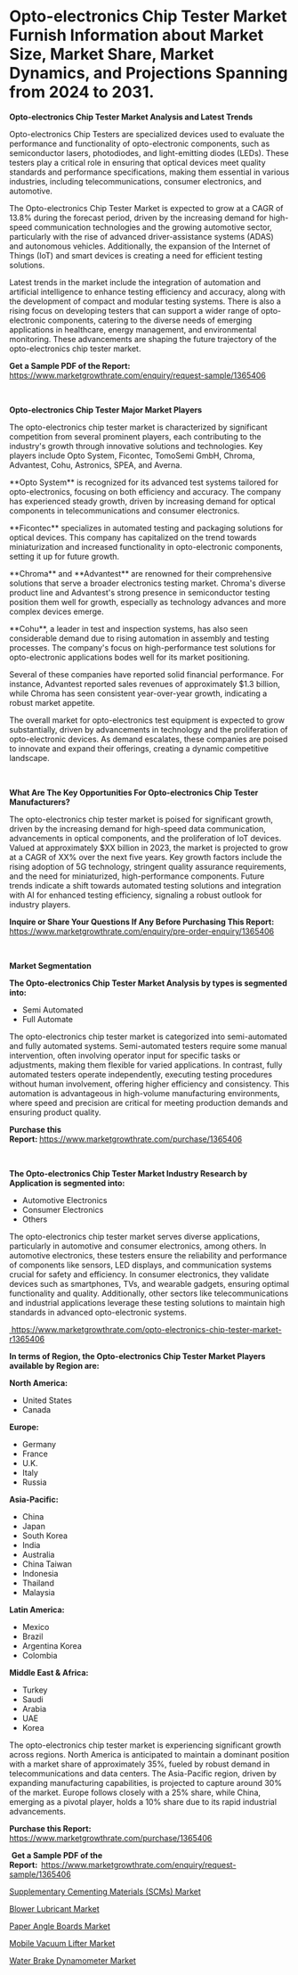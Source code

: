 <p><h1>Opto-electronics Chip Tester Market Furnish Information about Market Size, Market Share, Market Dynamics, and Projections Spanning from 2024 to 2031.</h1></p><p><strong>Opto-electronics Chip Tester Market Analysis and Latest Trends</strong></p>
<p><p>Opto-electronics Chip Testers are specialized devices used to evaluate the performance and functionality of opto-electronic components, such as semiconductor lasers, photodiodes, and light-emitting diodes (LEDs). These testers play a critical role in ensuring that optical devices meet quality standards and performance specifications, making them essential in various industries, including telecommunications, consumer electronics, and automotive.</p><p>The Opto-electronics Chip Tester Market is expected to grow at a CAGR of 13.8% during the forecast period, driven by the increasing demand for high-speed communication technologies and the growing automotive sector, particularly with the rise of advanced driver-assistance systems (ADAS) and autonomous vehicles. Additionally, the expansion of the Internet of Things (IoT) and smart devices is creating a need for efficient testing solutions.</p><p>Latest trends in the market include the integration of automation and artificial intelligence to enhance testing efficiency and accuracy, along with the development of compact and modular testing systems. There is also a rising focus on developing testers that can support a wider range of opto-electronic components, catering to the diverse needs of emerging applications in healthcare, energy management, and environmental monitoring. These advancements are shaping the future trajectory of the opto-electronics chip tester market.</p></p>
<p><strong>Get a Sample PDF of the Report:&nbsp;</strong> <a href="https://www.marketgrowthrate.com/enquiry/request-sample/1365406">https://www.marketgrowthrate.com/enquiry/request-sample/1365406</a></p>
<p>&nbsp;</p>
<p><strong>Opto-electronics Chip Tester Major Market Players</strong></p>
<p><p>The opto-electronics chip tester market is characterized by significant competition from several prominent players, each contributing to the industry's growth through innovative solutions and technologies. Key players include Opto System, Ficontec, TomoSemi GmbH, Chroma, Advantest, Cohu, Astronics, SPEA, and Averna.</p><p>**Opto System** is recognized for its advanced test systems tailored for opto-electronics, focusing on both efficiency and accuracy. The company has experienced steady growth, driven by increasing demand for optical components in telecommunications and consumer electronics.</p><p>**Ficontec** specializes in automated testing and packaging solutions for optical devices. This company has capitalized on the trend towards miniaturization and increased functionality in opto-electronic components, setting it up for future growth.</p><p>**Chroma** and **Advantest** are renowned for their comprehensive solutions that serve a broader electronics testing market. Chroma's diverse product line and Advantest's strong presence in semiconductor testing position them well for growth, especially as technology advances and more complex devices emerge.</p><p>**Cohu**, a leader in test and inspection systems, has also seen considerable demand due to rising automation in assembly and testing processes. The company's focus on high-performance test solutions for opto-electronic applications bodes well for its market positioning.</p><p>Several of these companies have reported solid financial performance. For instance, Advantest reported sales revenues of approximately $1.3 billion, while Chroma has seen consistent year-over-year growth, indicating a robust market appetite.</p><p>The overall market for opto-electronics test equipment is expected to grow substantially, driven by advancements in technology and the proliferation of opto-electronic devices. As demand escalates, these companies are poised to innovate and expand their offerings, creating a dynamic competitive landscape.</p></p>
<p>&nbsp;</p>
<p><strong>What Are The Key Opportunities For Opto-electronics Chip Tester Manufacturers?</strong></p>
<p><p>The opto-electronics chip tester market is poised for significant growth, driven by the increasing demand for high-speed data communication, advancements in optical components, and the proliferation of IoT devices. Valued at approximately $XX billion in 2023, the market is projected to grow at a CAGR of XX% over the next five years. Key growth factors include the rising adoption of 5G technology, stringent quality assurance requirements, and the need for miniaturized, high-performance components. Future trends indicate a shift towards automated testing solutions and integration with AI for enhanced testing efficiency, signaling a robust outlook for industry players.</p></p>
<p><strong>Inquire or Share Your Questions If Any Before Purchasing This Report:</strong> <a href="https://www.marketgrowthrate.com/enquiry/pre-order-enquiry/1365406">https://www.marketgrowthrate.com/enquiry/pre-order-enquiry/1365406</a></p>
<p>&nbsp;</p>
<p><strong>Market Segmentation</strong></p>
<p><strong>The Opto-electronics Chip Tester Market Analysis by types is segmented into:</strong></p>
<p><ul><li>Semi Automated</li><li>Full Automate</li></ul></p>
<p><p>The opto-electronics chip tester market is categorized into semi-automated and fully automated systems. Semi-automated testers require some manual intervention, often involving operator input for specific tasks or adjustments, making them flexible for varied applications. In contrast, fully automated testers operate independently, executing testing procedures without human involvement, offering higher efficiency and consistency. This automation is advantageous in high-volume manufacturing environments, where speed and precision are critical for meeting production demands and ensuring product quality.</p></p>
<p><strong>Purchase this Report:&nbsp;</strong><a href="https://www.marketgrowthrate.com/purchase/1365406">https://www.marketgrowthrate.com/purchase/1365406</a></p>
<p>&nbsp;</p>
<p><strong>The Opto-electronics Chip Tester Market Industry Research by Application is segmented into:</strong></p>
<p><ul><li>Automotive Electronics</li><li>Consumer Electronics</li><li>Others</li></ul></p>
<p><p>The opto-electronics chip tester market serves diverse applications, particularly in automotive and consumer electronics, among others. In automotive electronics, these testers ensure the reliability and performance of components like sensors, LED displays, and communication systems crucial for safety and efficiency. In consumer electronics, they validate devices such as smartphones, TVs, and wearable gadgets, ensuring optimal functionality and quality. Additionally, other sectors like telecommunications and industrial applications leverage these testing solutions to maintain high standards in advanced opto-electronic systems.</p></p>
<p><a href="https://www.marketgrowthrate.com/opto-electronics-chip-tester-market-r1365406">&nbsp;https://www.marketgrowthrate.com/opto-electronics-chip-tester-market-r1365406</a></p>
<p><strong>In terms of Region, the Opto-electronics Chip Tester Market Players available by Region are:</strong></p>
<p>
    <p> <strong> North America: </strong>
        <ul>
            <li>United States</li>
            <li>Canada</li>
        </ul>
        </p> 
    <p> <strong> Europe: </strong>
        <ul>
            <li>Germany</li>
            <li>France</li>
            <li>U.K.</li>
            <li>Italy</li>
            <li>Russia</li>
        </ul>
        </p> 
    <p> <strong> Asia-Pacific: </strong>
        <ul>
            <li>China</li>
            <li>Japan</li>
            <li>South Korea</li>
            <li>India</li>
            <li>Australia</li>
            <li>China Taiwan</li>
            <li>Indonesia</li>
            <li>Thailand</li>
            <li>Malaysia</li>
        </ul>
        </p> 
    <p> <strong> Latin America: </strong>
        <ul>
            <li>Mexico</li>
            <li>Brazil</li>
            <li>Argentina Korea</li>
            <li>Colombia</li>
        </ul>
        </p> 
    <p> <strong> Middle East & Africa: </strong>
        <ul>
            <li>Turkey</li>
            <li>Saudi</li>
            <li>Arabia</li>
            <li>UAE</li>
            <li>Korea</li>
        </ul>
    </p>
    </p>
<p><p>The opto-electronics chip tester market is experiencing significant growth across regions. North America is anticipated to maintain a dominant position with a market share of approximately 35%, fueled by robust demand in telecommunications and data centers. The Asia-Pacific region, driven by expanding manufacturing capabilities, is projected to capture around 30% of the market. Europe follows closely with a 25% share, while China, emerging as a pivotal player, holds a 10% share due to its rapid industrial advancements.</p></p>
<p><strong>Purchase this Report: </strong><a href="https://www.marketgrowthrate.com/purchase/1365406">https://www.marketgrowthrate.com/purchase/1365406</a></p>
<p>&nbsp;<strong>Get a Sample PDF of the Report:&nbsp;&nbsp;</strong><a href="https://www.marketgrowthrate.com/enquiry/request-sample/1365406">https://www.marketgrowthrate.com/enquiry/request-sample/1365406</a></p>
<p><strong></strong></p>
<p><p><a href="https://issuu.com/reportprime-2/docs/supplementary-cementing-materials-s_f0e67f3dff0ac7">Supplementary Cementing Materials (SCMs) Market</a></p><p><a href="https://issuu.com/reportprime-2/docs/blower-lubricant-market-size-2030.p_b2c39ef1278343">Blower Lubricant Market</a></p><p><a href="https://www.linkedin.com/pulse/paper-angle-boards-market-strategic-insights-product-evolution-l1b5e?trackingId=QjAGyJqnRI2Zz0%2BZh3qddA%3D%3D">Paper Angle Boards Market</a></p><p><a href="https://www.linkedin.com/pulse/mobile-vacuum-lifter-industry-sector-new-technologies-hjisc?trackingId=0qQR%2FoPtSoKfoyZDrXA1Lg%3D%3D">Mobile Vacuum Lifter Market</a></p><p><a href="https://github.com/RickHolmes3/Market-Research-Report-List-6/blob/main/water-brake-dynamometer-market.md">Water Brake Dynamometer Market</a></p></p>